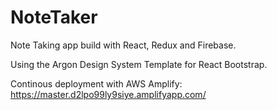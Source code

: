 # NoteTaker

Note Taking app build with React, Redux and Firebase. 

Using the Argon Design System Template for React Bootstrap.

Continous deployment with AWS Amplify:
https://master.d2lpo99ly9siye.amplifyapp.com/
